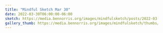 ```yaml
---
title: "Mindful Sketch Mar 30"
date: 2022-03-30T06:00:00-06:00
sketch: https://media.bennorris.org/images/mindfulsketch/posts/2022-03-30-0600-mindfulsketch.jpg
gallery_thumb: https://media.bennorris.org/images/mindfulsketch/thumbs/2022-03-30-0600-mindfulsketch.jpg
---
```

